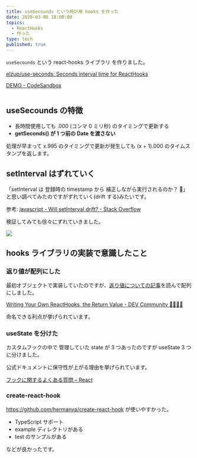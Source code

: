 ```yaml
---
title: useSecounds という時計用 hooks を作った
date: 2020-03-08 18:00:00
topics:
  - ReactHooks
  - 作った
type: tech
published: true
---
```


`useSecounds` という react-hooks ライブラリ を作りました。

[elzup/use\-seconds: Seconds interval time for ReactHooks](https://github.com/elzup/use-seconds)

[DEMO \- CodeSandbox](https://codesandbox.io/s/use-seconds-example-w875w)

```toc

```

## useSecounds の特徴

- 長時間使用しても .000 (コンマ 0 ミリ秒) のタイミングで更新する
- **getSeconds() が 1 つ前の Date を渡さない**

処理が早まって x.995 のタイミングで更新が発生しても (x + 1).000 のタイムスタンプを返します。

## setInterval はずれていく

「setInterval は 登録時の timestamp から 補正しながら実行されるのか？ 🤔」と思い調べてみたのですがずれていく(drift する)みたいです。

参考: [javascript \- Will setInterval drift? \- Stack Overflow](https://stackoverflow.com/questions/985670/will-setinterval-drift)

検証してみても徐々にずれていきました。

![](https://elzup-image-storage.s3.amazonaws.com/blog/set-interval-1h.png)

## hooks ライブラリの実装で意識したこと

### 返り値が配列にした

最初オブジェクトで実装していたのですが、[返り値についての記事](https://dev.to/namick/writing-your-own-react-hooks-the-return-value-3lp6)を読んで配列にしました。

[Writing Your Own ReactHooks, the Return Value \- DEV Community 👩‍💻👨‍💻](https://dev.to/namick/writing-your-own-react-hooks-the-return-value-3lp6)

命名できる利点が挙げられています。

### useState を分けた

カスタムフックの中で 管理していた state が 3 つあったのですが useState 3 つに分けました。

公式ドキュメントに保守性が上がる理由を挙げられています。

[フックに関するよくある質問 – React](https://ja.reactjs.org/docs/hooks-faq.html#should-i-use-one-or-many-state-variables)

### create-react-hook

https://github.com/hermanya/create-react-hook が使いやすかった。

- TypeScript サポート
- example ディレクトリがある
- test のサンプルがある

などが良かったです。
